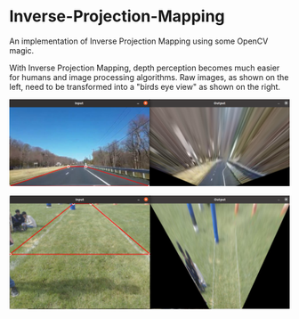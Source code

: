# Inverse-Projection-Mapping

An implementation of Inverse Projection Mapping using some OpenCV magic.

With Inverse Projection Mapping, depth perception becomes much easier for humans and image processing algorithms. Raw images, as shown on the left, need to be transformed into a "birds eye view" as shown on the right.

![Video output frame](https://github.com/VAM7686/Inverse-Projection-Mapping/blob/main/ipmOutputFrame.png)

![Another output](https://github.com/VAM7686/Inverse-Projection-Mapping/blob/main/ipmOutputFrame1.png)
